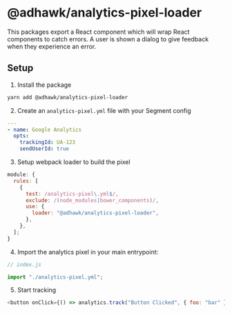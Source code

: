 # @adhawk/analytics-pixel-loader

This packages export a React component which will wrap React components to
catch errors. A user is shown a dialog to give feedback when they experience an
error.

## Setup

1. Install the package

```sh
yarn add @adhawk/analytics-pixel-loader
```

2. Create an `analytics-pixel.yml` file with your Segment config

```yaml
---
- name: Google Analytics
  opts:
    trackingId: UA-123
    sendUserId: true
```

3. Setup webpack loader to build the pixel

```javascript
module: {
  rules: [
    {
      test: /analytics-pixel\.yml$/,
      exclude: /(node_modules|bower_components)/,
      use: {
        loader: "@adhawk/analytics-pixel-loader",
      },
    },
  ];
}
```

4. Import the analytics pixel in your main entrypoint:

```javascript
// index.js

import "./analytics-pixel.yml";
```

5. Start tracking

```javascript
<button onClick={() => analytics.track("Button Clicked", { foo: "bar" })} />
```
